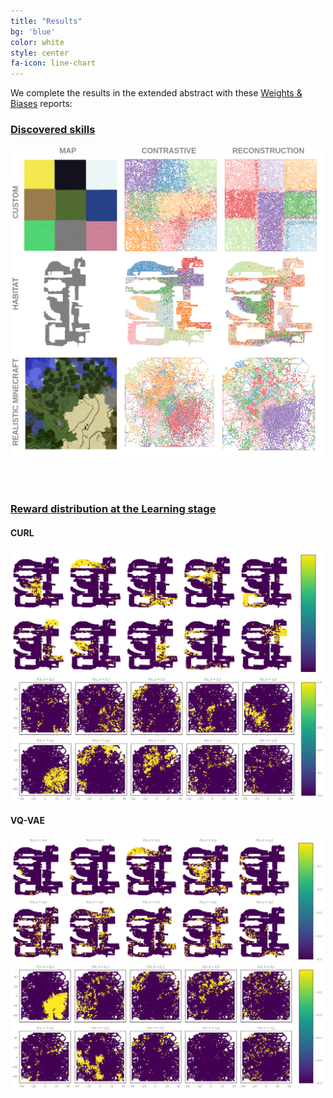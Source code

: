 ```yaml
---
title: "Results"
bg: 'blue'
color: white
style: center
fa-icon: line-chart
---
```


We complete the results in the extended abstract with these [Weights & Biases](https://wandb.ai/site) reports:

### [Discovered skills](https://wandb.ai/embodied-rl-agents/cvpr-workshop/reports/PixelEDL-results-comparison-Index-maps--Vmlldzo2NzYyMDA)

<img src="https://github.com/imatge-upc/PixelEDL/blob/gh-pages/assets/results-IndexMaps.png?raw=true" width=500><br>

<br>
<br>

### [Reward distribution at the Learning stage](https://wandb.ai/embodied-rl-agents/cvpr-workshop/reports/PixelEDL-results-comparison-Reward-maps--Vmlldzo2NzYyMTM)

#### CURL
<img src="https://github.com/imatge-upc/PixelEDL/blob/gh-pages/assets/habitat-contrastive.png?raw=true" width=500><br>
<img src="https://github.com/imatge-upc/PixelEDL/blob/gh-pages/assets/minecraft-contrastive.png?raw=true" width=500><br>

#### VQ-VAE
<img src="https://github.com/imatge-upc/PixelEDL/blob/gh-pages/assets/habitat-reconstruction.png?raw=true" width=500><br>
<img src="https://github.com/imatge-upc/PixelEDL/blob/gh-pages/assets/minecraft-reconstruction.png?raw=true" width=500><br>
